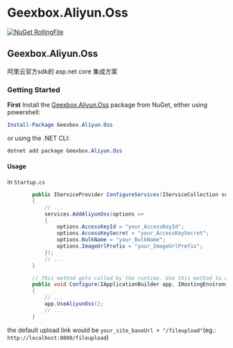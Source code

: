 # Geexbox.Aliyun.Oss

[![NuGet RollingFile](https://img.shields.io/nuget/v/Geexbox.Aliyun.Oss.svg)](https://www.nuget.org/packages/Geexbox.Aliyun.Oss/)

## Geexbox.Aliyun.Oss

阿里云官方sdk的 asp.net core 集成方案

### Getting Started 

**First** Install the [Geexbox.Aliyun.Oss](https://nuget.org/packages/Geexbox.Aliyun.Oss) package from NuGet, either using powershell:

```powershell
Install-Package Geexbox.Aliyun.Oss
```

or using the .NET CLI:

```powershell
dotnet add package Geexbox.Aliyun.Oss
```

#### Usage

in `Startup.cs`
```csharp
        public IServiceProvider ConfigureServices(IServiceCollection services)
        {
            // ...
            services.AddAliyunOss(options =>
            {
                options.AccessKeyId = "your_AccessKeyId";
                options.AccessKeySecret = "your_AccessKeySecret";
                options.BulkName = "your_BulkName";
                options.ImageUrlPrefix = "your_ImageUrlPrefix";
            });
            // ...
        }

        // This method gets called by the runtime. Use this method to configure the HTTP request pipeline.
        public void Configure(IApplicationBuilder app, IHostingEnvironment env)
        {
            // ...
            app.UseAliyunOss();
            // ...
        }
```

the default upload link would be `your_site_baseUrl + "/fileupload"`(eg.: `http://localhost:8000/fileupload`)
